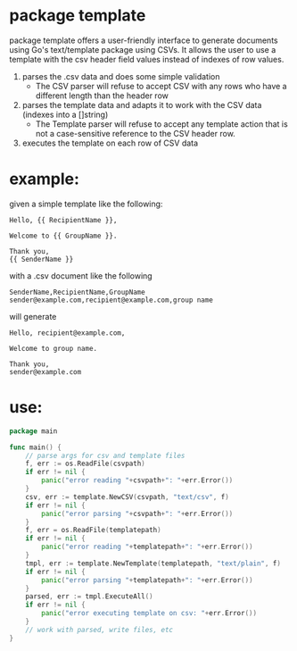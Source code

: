 # package template
package template offers a user-friendly interface to generate documents using Go's text/template package using CSVs. It allows the user to use a template with the csv header field values instead of indexes of row values.

1. parses the .csv data and does some simple validation
    * The CSV parser will refuse to accept CSV with any rows who have a different length than the header row
2. parses the template data and adapts it to work with the CSV data (indexes into a []string)
    * The Template parser will refuse to accept any template action that is not a case-sensitive reference to the CSV header row.
3. executes the template on each row of CSV data

# example:
given a simple template like the following:
```
Hello, {{ RecipientName }},

Welcome to {{ GroupName }}.

Thank you,
{{ SenderName }}
```
with a .csv document like the following
```
SenderName,RecipientName,GroupName
sender@example.com,recipient@example.com,group name
```
will generate
```
Hello, recipient@example.com,

Welcome to group name.

Thank you,
sender@example.com
```

# use:
```go
package main

func main() {
    // parse args for csv and template files
    f, err := os.ReadFile(csvpath)
    if err != nil {
        panic("error reading "+csvpath+": "+err.Error())
    }
    csv, err := template.NewCSV(csvpath, "text/csv", f)
    if err != nil {
        panic("error parsing "+csvpath+": "+err.Error())
    }
    f, err = os.ReadFile(templatepath)
    if err != nil {
        panic("error reading "+templatepath+": "+err.Error())
    }
    tmpl, err := template.NewTemplate(templatepath, "text/plain", f)
    if err != nil {
        panic("error parsing "+templatepath+": "+err.Error())
    }
    parsed, err := tmpl.ExecuteAll()
    if err != nil {
        panic("error executing template on csv: "+err.Error())
    }
    // work with parsed, write files, etc
}
```